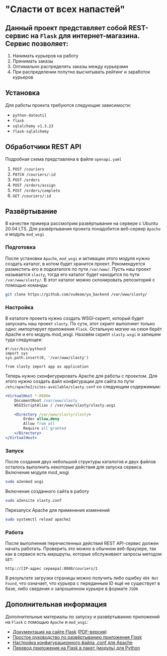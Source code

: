 # "Сласти от всех напастей"


## Данный проект представляет собой REST-сервис на `Flask` для интернет-магазина. Сервис позволяет:
1. Нанимать курьеров на работу
2. Принимать заказы
3. Оптимально распределять заказы между курьерами
4. При распределении попутно высчитывать рейтинг и заработок курьеров


## Установка
Для работы проекта требуются следующие зависимости:
- `python-dateutil`
- `flask`
- `sqlalchemy v1.3.23`
- `flask-sqlalchemy`


## Обработчики REST API
Подробная схема представлена в файле `openapi.yaml`
1. `POST /couriers`
2. `PATCH /couriers/:id`
3. `POST /orders`
4. `POST /orders/assign`
5. `POST /orders/complete`
6. `GET /couriers/:id`


## Развёртывание
В качестве примера рассмотрим развёртывание на сервере с Ubuntu 20.04 LTS.
Для развёртывания проекта понадобится веб-сервер `Apache` и модуль `mod_wsgi`


### Подготовка
После установки `Apache`, `mod_wsgi` и активации этого модуля нужно создать каталог, в котом будет хранится проект. Рекомендуется разместить его в подкаталоге по пути `/var/www/`. Пусть наш проект называется `slasty`, тогда его каталог будет находится по пути `/var/www/slasty/`.
В этот каталог можно склонировать репозиторий с помощью команды:
```bash
git clone https://github.com/vudeam/ya_backend /var/www/slasty/
```


### Настройка
В каталоге проекта нужно создать WSGI-скрипт, который будет запускать наш проект `slasty`. По сути, этот скрипт выполняет только одно: импортирует приложение `Flask`. Остальную *магию* на сеюя берёт Apache и его модуль mod_wsgi.
Назовём скрипт `slasty.wsgi` и запишем туда следующее:
```wsgi
#!/usr/bin/python3
import sys
sys.path.insert(0, '/var/www/slasty')

from slasty import app as application
```

Теперь нужно сконфигурировать Apache для работы с проектом. Для этого нужно создать файл конфигурации для сайта по пути `/etc/apache2/sites-available/slasty.conf` со следующим содержимым:
```apache
<VirtualHost *:8080>
    DocumentRoot /var/www/slasty
    WSGIScriptAlias / /var/www/slasty/slasty.wsgi

    <Directory /var/www/slasty/slasty>
        Order allow,deny
        Allow from all
        Require all granted
    </Directory>
</VirtualHost>
```

### Запуск
После создания двух небольшой структуры каталогов и двух файлов осталось выполнить некоторые действия для запуска сервиса.
Включение модуля mod_wsgi
```bash
sudo a2enmod wsgi
```

Включение созданного сайта в работу
```bash
sudo a2ensite slasty.conf
```

Перезапуск Apache для применения изменений
```bash
sudo systemctl reload apache2
```

### Работа
После выполнения перечисленных действий REST API-сервис должен начать работать. Проверить это можно в обычном веб-браузере, так как в сервисе есть маршруты, которые обслуживают запросы методом `GET`:
```
http://[IP-адрес сервера]:8080/couriers/1
```

В результате загрузки страницы можно получить либо ошибку `404 Not Found`, что означает, что курьера с переданным ID ещё не существует в базе, либо сведения о запрошенном курьере в формате `JSON`


## Дополнительная информация
Дополнительные материалы по запуску и развёртыванию приложений на `Flask` с помощью `Apache` и `mod_wsgi`:
* [Документация на сайте Flask](https://flask.palletsprojects.com/en/1.1.x/deploying/mod_wsgi/) ([PDF-версия](https://flask.palletsprojects.com/_/downloads/en/1.1.x/pdf/))
* [Простое руководство по развёртыванию приложения Flask](https://www.digitalocean.com/community/tutorials/how-to-deploy-a-flask-application-on-an-ubuntu-vps)
* [Настройка конфигурационного файла .conf для Apache](https://www.digitalocean.com/community/tutorials/how-to-set-up-apache-virtual-hosts-on-ubuntu-18-04)
* [Перевод приложения на Flask в пакет (модуль) для Python](https://flask.palletsprojects.com/en/1.1.x/patterns/packages/)
